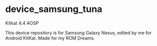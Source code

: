 device_samsung_tuna
===================

Kitkat 4.4 AOSP 

This device repository is for Samsung Galaxy Nexus, edited by me for Android KitKat. Made for my ROM Dreams.
